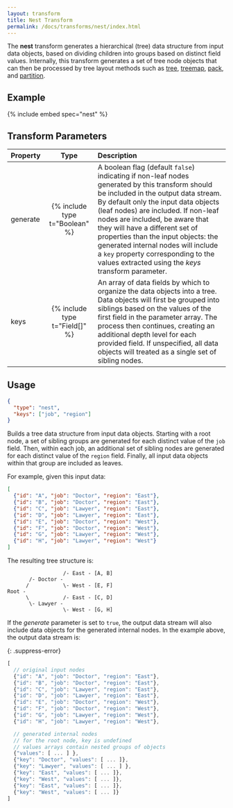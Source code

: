 ```yaml
---
layout: transform
title: Nest Transform
permalink: /docs/transforms/nest/index.html
---
```


The **nest** transform generates a hierarchical (tree) data structure from input data objects, based on dividing children into groups based on distinct field values. Internally, this transform generates a set of tree node objects that can then be processed by tree layout methods such as [tree](../tree), [treemap](../treemap), [pack](../pack), and [partition](../partition).

## Example

{% include embed spec="nest" %}

## Transform Parameters

| Property            | Type                           | Description   |
| :------------------ | :----------------------------: | :------------ |
| generate            | {% include type t="Boolean" %} | A boolean flag (default `false`) indicating if non-leaf nodes generated by this transform should be included in the output data stream. By default only the input data objects (leaf nodes) are included. If non-leaf nodes are included, be aware that they will have a different set of properties than the input objects: the generated internal nodes will include a `key` property corresponding to the values extracted using the _keys_ transform parameter.|
| keys                | {% include type t="Field[]" %} | An array of data fields by which to organize the data objects into a tree. Data objects will first be grouped into siblings based on the values of the first field in the parameter array. The process then continues, creating an additional depth level for each provided field. If unspecified, all data objects will treated as a single set of sibling nodes.|


## Usage

```json
{
  "type": "nest",
  "keys": ["job", "region"]
}
```

Builds a tree data structure from input data objects. Starting with a root node, a set of sibling groups are generated for each distinct value of the `job` field. Then, within each job, an additional set of sibling nodes are generated for each distinct value of the `region` field. Finally, all input data objects within that group are included as leaves.

For example, given this input data:

```json
[
  {"id": "A", "job": "Doctor", "region": "East"},
  {"id": "B", "job": "Doctor", "region": "East"},
  {"id": "C", "job": "Lawyer", "region": "East"},
  {"id": "D", "job": "Lawyer", "region": "East"},
  {"id": "E", "job": "Doctor", "region": "West"},
  {"id": "F", "job": "Doctor", "region": "West"},
  {"id": "G", "job": "Lawyer", "region": "West"},
  {"id": "H", "job": "Lawyer", "region": "West"}
]
```

The resulting tree structure is:

```
                  /- East - [A, B]
       /- Doctor -
      /           \- West - [E, F]
Root -
      \           /- East - [C, D]
       \- Lawyer -
                  \- West - [G, H]
```

If the _generate_ parameter is set to `true`, the output data stream will also include data objects for the generated internal nodes. In the example above, the output data stream is:

{: .suppress-error}
```js
[
  // original input nodes
  {"id": "A", "job": "Doctor", "region": "East"},
  {"id": "B", "job": "Doctor", "region": "East"},
  {"id": "C", "job": "Lawyer", "region": "East"},
  {"id": "D", "job": "Lawyer", "region": "East"},
  {"id": "E", "job": "Doctor", "region": "West"},
  {"id": "F", "job": "Doctor", "region": "West"},
  {"id": "G", "job": "Lawyer", "region": "West"},
  {"id": "H", "job": "Lawyer", "region": "West"},

  // generated internal nodes
  // for the root node, key is undefined
  // values arrays contain nested groups of objects
  {"values": [ ... ] },
  {"key": "Doctor", "values": [ ... ]},
  {"key": "Lawyer", "values": [ ... ] },
  {"key": "East", "values": [ ... ]},
  {"key": "West", "values": [ ... ]},
  {"key": "East", "values": [ ... ]},
  {"key": "West", "values": [ ... ]}
]
```
